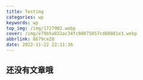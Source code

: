 ```yaml
---
title: Testing
categories: wp
keywords: wp
top_img: /img/1727902.webp
cover: /img/e79b5a822ac34fc98075857cd60881e3.webp
abbrlink: 8679ce28
date: 2022-11-22 22:11:36
---
```


##  还没有文章哦
